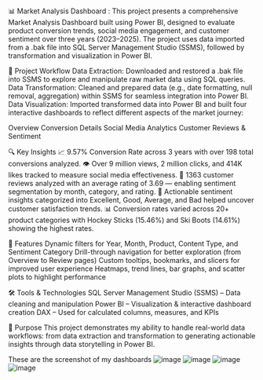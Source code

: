 📊 Market Analysis Dashboard : 
This project presents a comprehensive Market Analysis Dashboard built using Power BI, designed to evaluate product conversion trends, social media engagement, and customer sentiment over three years (2023–2025). The project uses data imported from a .bak file into SQL Server Management Studio (SSMS), followed by transformation and visualization in Power BI.

📁 Project Workflow
Data Extraction: Downloaded and restored a .bak file into SSMS to explore and manipulate raw market data using SQL queries.
Data Transformation: Cleaned and prepared data (e.g., date formatting, null removal, aggregation) within SSMS for seamless integration into Power BI.
Data Visualization: Imported transformed data into Power BI and built four interactive dashboards to reflect different aspects of the market journey:

Overview
Conversion Details
Social Media Analytics
Customer Reviews & Sentiment

🔍 Key Insights
📈 9.57% Conversion Rate across 3 years with over 198 total conversions analyzed.
👁️ Over 9 million views, 2 million clicks, and 414K likes tracked to measure social media effectiveness.
🌟 1363 customer reviews analyzed with an average rating of 3.69 — enabling sentiment segmentation by month, category, and rating.
💬 Actionable sentiment insights categorized into Excellent, Good, Average, and Bad helped uncover customer satisfaction trends.
📊 Conversion rates varied across 20+ product categories with Hockey Sticks (15.46%) and Ski Boots (14.61%) showing the highest rates.

📌 Features
Dynamic filters for Year, Month, Product, Content Type, and Sentiment Category
Drill-through navigation for better exploration (from Overview to Review pages)
Custom tooltips, bookmarks, and slicers for improved user experience
Heatmaps, trend lines, bar graphs, and scatter plots to highlight performance

🛠️ Tools & Technologies
SQL Server Management Studio (SSMS) – Data cleaning and manipulation
Power BI – Visualization & interactive dashboard creation
DAX – Used for calculated columns, measures, and KPIs

📎 Purpose
This project demonstrates my ability to handle real-world data workflows: from data extraction and transformation to generating actionable insights through data storytelling in Power BI.

These are the screenshot of my dashboards
![image](https://github.com/user-attachments/assets/d2925d3e-fece-4dd0-855d-3892e1a24efc)
![image](https://github.com/user-attachments/assets/59b57be2-5fa1-48b3-8644-eb0ce5fdceb5)
![image](https://github.com/user-attachments/assets/333fa480-0111-4c0b-89c6-b5c6f7291d5f)
![image](https://github.com/user-attachments/assets/c920131e-54d4-4e78-8dae-deaafb65f042)


